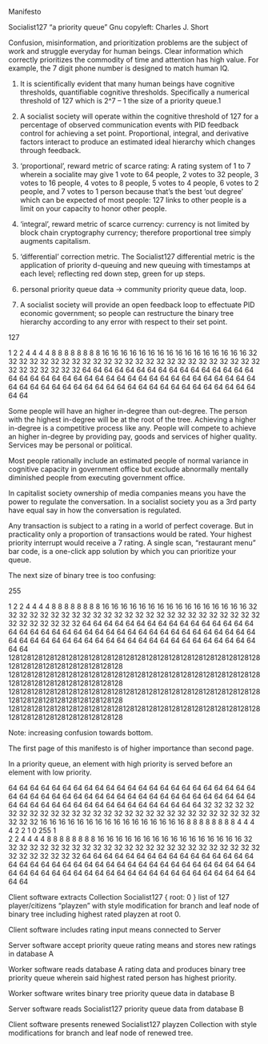 Manifesto

Socialist127
“a priority queue”
Gnu copyleft: Charles J. Short


Confusion, misinformation, and prioritization problems are the subject of work and struggle everyday for human beings. Clear information which correctly prioritizes the commodity of time and attention has high value. For example, the 7 digit phone number is designed to match human IQ. 

1. It is scientifically evident that many human beings have cognitive thresholds, quantifiable cognitive thresholds.  Specifically a numerical threshold of 127 which is 2^7 – 1 the size of a priority queue.1 

2. A socialist society will operate within the cognitive threshold of 127 for a percentage of observed communication events with PID feedback control for achieving a set point. Proportional, integral, and derivative factors interact to produce an estimated ideal hierarchy which changes through feedback.

3. ‘proportional’, reward metric of scarce rating: A rating system of 1 to 7 wherein a socialite may give 1 vote to 64 people, 2 votes to 32 people, 3 votes  to 16 people, 4 votes to 8 people, 5 votes  to 4 people, 6 votes  to 2 people, and 7 votes  to 1 person because that’s the best ‘out degree’ which can be expected of most people: 127 links to other people is a limit on your capacity to honor other people. 

4. ‘integral’, reward metric of scarce currency: currency is not limited by block chain cryptography currency; therefore proportional tree simply augments capitalism.

5. ‘differential’ correction metric. The Socialist127 differential metric is the application of priority d-queuing and new queuing with timestamps at each level; reflecting red down step, green for up steps.

6. personal priority queue data -> community priority queue data, loop.

7. A socialist society will provide an open feedback loop to effectuate PID economic government; so people can restructure the binary tree hierarchy according to any error with respect to their set point.
 
127

1
2 2
4 4 4 4 
8 8 8 8 8 8 8 8 
16 16 16 16 16 16 16 16 16 16 16 16 16 16 16 16
32 32 32 32 32 32 32 32 32 32 32 32 32 32 32 32 32 32 32 32 32 32 32 32 32 32 32 32 32 32 32 32 
64 64 64 64 64 64 64 64 64 64 64 64 64 64 64 64 64 64 64 64 64 64 64 64 64 64 64 64 64 64 64 64 
64 64 64 64 64 64 64 64 64 64 64 64 64 64 64 64 64 64 64 64 64 64 64 64 64 64 64 64 64 64 64 64

Some people will have an higher in-degree than out-degree. The person with the highest in-degree will be at the root of the tree. Achieving a higher in-degree is a competitive process like any. People will compete to achieve an higher in-degree by providing pay, goods and services of higher quality. Services may be personal or political.
 
Most people rationally include an estimated people of normal variance in cognitive capacity in government office but exclude abnormally mentally diminished people from executing government office.

In capitalist society ownership of media companies means you have the power to regulate the conversation. In a socialist society you as a 3rd party have equal say in how the conversation is regulated.

Any transaction is subject to a rating in a world of perfect coverage. But in practicality only a proportion of transactions would be rated. Your highest priority interrupt would receive a 7 rating. A single scan, “restaurant menu” bar code, is a one-click app solution by which you can prioritize your queue.

The next size of binary tree is too confusing:

255

1
2 2
4 4 4 4 
8 8 8 8 8 8 8 8 
16 16 16 16 16 16 16 16 16 16 16 16 16 16 16 16
32 32 32 32 32 32 32 32 32 32 32 32 32 32 32 32 32 32 32 32 32 32 32 32 32 32 32 32 32 32 32 32 
64 64 64 64 64 64 64 64 64 64 64 64 64 64 64 64 64 64 64 64 64 64 64 64 64 64 64 64 64 64 64 64 
64 64 64 64 64 64 64 64 64 64 64 64 64 64 64 64 64 64 64 64 64 64 64 64 64 64 64 64 64 64 64 64
128128128128128128128128128128128128128128128128128128128128128128128128128128128128128128128128
128128128128128128128128128128128128128128128128128128128128128128128128128128128128128128128128
128128128128128128128128128128128128128128128128128128128128128128128128128128128128128128128128
128128128128128128128128128128128128128128128128128128128128128128128128128128128128128128128128

Note: increasing confusion towards bottom.


The first page of this manifesto is of higher importance than second page. 




In a priority queue, an element with high priority is served before an element with low priority.





64 64 64 64 64 64 64 64 64 64 64 64 64 64 64 64 64 64 64 64 64 64 64 64 64 64 64 64 64 64 64 64 
64 64 64 64 64 64 64 64 64 64 64 64 64 64 64 64 64 64 64 64 64 64 64 64 64 64 64 64 64 64 64 64
32 32 32 32 32 32 32 32 32 32 32 32 32 32 32 32 32 32 32 32 32 32 32 32 32 32 32 32 32 32 32 32 
16 16 16 16 16 16 16 16 16 16 16 16 16 16 16 16
8 8 8 8 8 8 8 8 
4 4 4 4 
2 2
1
                    0              255
1              
2 2
4 4 4 4 
8 8 8 8 8 8 8 8 
16 16 16 16 16 16 16 16 16 16 16 16 16 16 16 16
32 32 32 32 32 32 32 32 32 32 32 32 32 32 32 32 32 32 32 32 32 32 32 32 32 32 32 32 32 32 32 32 
64 64 64 64 64 64 64 64 64 64 64 64 64 64 64 64 64 64 64 64 64 64 64 64 64 64 64 64 64 64 64 64 
64 64 64 64 64 64 64 64 64 64 64 64 64 64 64 64 64 64 64 64 64 64 64 64 64 64 64 64 64 64 64 64


Client software extracts Collection Socialist127 { root: 0 }  list of 127 player/citizens “playzen” with style modification for branch and leaf node of binary tree including highest rated playzen at root 0.

Client software includes rating input means connected to Server

Server software accept priority queue rating means and stores new ratings in database A

Worker software reads database A rating data and produces binary tree priority queue
wherein said highest rated person has highest priority.

Worker software writes binary tree priority queue data in database B

Server software reads Socialist127 priority queue data from database B

Client software presents renewed Socialist127 playzen Collection with style modifications for branch and leaf node of renewed tree.

